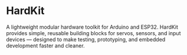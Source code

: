 # HardKit
A lightweight modular hardware toolkit for Arduino and ESP32. HardKit provides simple, reusable building blocks for servos, sensors, and input devices — designed to make testing, prototyping, and embedded development faster and cleaner.
